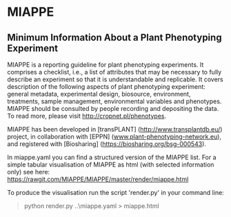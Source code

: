 MIAPPE
======
Minimum Information About a Plant Phenotyping Experiment
--------------------------------------------------------

MIAPPE is a reporting guideline for plant phenotyping experiments. It comprises a checklist, i.e., a list of attributes that may be necessary to fully describe an experiment so that it is understandable and replicable. It covers description of the following aspects of plant phenotyping experiment: general metadata, experimental design, biosource, environment, treatments, sample management, environmental variables and phenotypes. MIAPPE should be consulted by people recording and depositing the data. To read more, please visit http://cropnet.pl/phenotypes.

MIAPPE has been developed in [transPLANT] (http://www.transplantdb.eu/) project, in collaboration with [EPPN] (www.plant-phenotyping-network.eu), and registered with [Biosharing] (https://biosharing.org/bsg-000543). 

In miappe.yaml you can find a structured version of the MIAPPE list. For a simple tabular visualisation of MIAPPE as html (with selected information only) see here:
https://rawgit.com/MIAPPE/MIAPPE/master/render/miappe.html

To produce the visualisation run the script 'render.py' in your command line:
> python render.py ..\miappe.yaml > miappe.html

